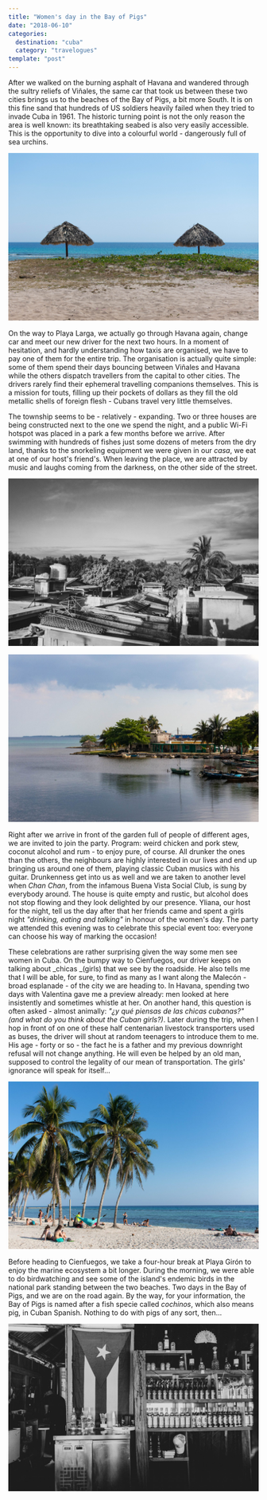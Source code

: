 ```yaml
---
title: "Women's day in the Bay of Pigs"
date: "2018-06-10"
categories:
  destination: "cuba"
  category: "travelogues"
template: "post"
---
```


After we walked on the burning asphalt of Havana and wandered through the sultry reliefs of Viñales, the same car that took us between these two cities brings us to the beaches of the Bay of Pigs, a bit more South. It is on this fine sand that hundreds of US soldiers heavily failed when they tried to invade Cuba in 1961. The historic turning point is not the only reason the area is well known: its breathtaking seabed is also very easily accessible. This is the opportunity to dive into a colourful world - dangerously full of sea urchins.

![Playa Girón.](../../../images/cuba/playa-giron.jpg "Playa Girón")

On the way to Playa Larga, we actually go through Havana again, change car and meet our new driver for the next two hours. In a moment of hesitation, and hardly understanding how taxis are organised, we have to pay one of them for the entire trip. The organisation is actually quite simple: some of them spend their days bouncing between Viñales and Havana while the others dispatch travellers from the capital to other cities. The drivers rarely find their ephemeral travelling companions themselves. This is a mission for touts, filling up their pockets of dollars as they fill the old metallic shells of foreign flesh - Cubans travel very little themselves.

The township seems to be - relatively - expanding. Two or three houses are being constructed next to the one we spend the night, and a public Wi-Fi hotspot was placed in a park a few months before we arrive. After swimming with hundreds of fishes just some dozens of meters from the dry land, thanks to the snorkeling equipment we were given in our _casa_, we eat at one of our host's friend's. When leaving the place, we are attracted by music and laughs coming from the darkness, on the other side of the street.

![Roofs in Playa Larga.](../../../images/cuba/playa-larga-roofs.jpg "Roofs in Playa Larga")

![Bay of Playa Larga.](../../../images/cuba/playa-larga-bay.jpg "Bay of Playa Larga")

Right after we arrive in front of the garden full of people of different ages, we are invited to join the party. Program: weird chicken and pork stew, coconut alcohol and rum - to enjoy pure, of course. All drunker the ones than the others, the neighbours are highly interested in our lives and end up bringing us around one of them, playing classic Cuban musics with his guitar. Drunkenness get into us as well and we are taken to another level when _Chan Chan_, from the infamous Buena Vista Social Club, is sung by everybody around. The house is quite empty and rustic, but alcohol does not stop flowing and they look delighted by our presence. Yliana, our host for the night, tell us the day after that her friends came and spent a girls night _"drinking, eating and talking"_ in honour of the women's day. The party we attended this evening was to celebrate this special event too: everyone can choose his way of marking the occasion!

These celebrations are rather surprising given the way some men see women in Cuba. On the bumpy way to Cienfuegos, our driver keeps on talking about _chicas _(girls) that we see by the roadside. He also tells me that I will be able, for sure, to find as many as I want along the Malecón - broad esplanade - of the city we are heading to. In Havana, spending two days with Valentina gave me a preview already: men looked at here insistently and sometimes whistle at her. On another hand, this question is often asked - almost animally: _"¿y qué piensas de las chicas cubanas?" (and what do you think about the Cuban girls?)_. Later during the trip, when I hop in front of on one of these half centenarian livestock transporters used as buses, the driver will shout at random teenagers to introduce them to me. His age - forty or so - the fact he is a father and my previous downright refusal will not change anything. He will even be helped by an old man, supposed to control the legality of our mean of transportation. The girls' ignorance will speak for itself...

![Playa Girón.](../../../images/cuba/playa-giron-2.jpg "Playa Girón")

Before heading to Cienfuegos, we take a four-hour break at Playa Girón to enjoy the marine ecosystem a bit longer. During the morning, we were able to do birdwatching and see some of the island's endemic birds in the national park standing between the two beaches. Two days in the Bay of Pigs, and we are on the road again. By the way, for your information, the Bay of Pigs is named after a fish specie called _cochinos_, which also means pig, in Cuban Spanish. Nothing to do with pigs of any sort, then...

![A bar, on the beach of Playa Girón.](../../../images/cuba/playa-giron-bar.jpg "A bar on the beach")
